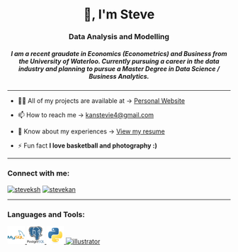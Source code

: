 <h1 align="center">👋, I'm Steve</h1>
<h3 align="center">Data Analysis and Modelling</h3>

<h5 align="center"> I am a recent graudate in Economics (Econometrics) and Business from the University of Waterloo. Currently pursuing a career in the data industry and planning to pursue a Master Degree in Data Science / Business Analytics. </h3>

<hr>  

- 👨‍💻 All of my projects are available at -> <a href="https://kanstevie4.wixsite.com/page/resume"> Personal Website</a>


- 📫 How to reach me -> kanstevie4@gmail.com

- 📄 Know about my experiences -> <a href="https://3e5bc7e6-c353-41b5-b3a0-9ad97d76c525.filesusr.com/ugd/830e87_2b66c421a5c54a18b1e6ba52376d4ffe.pdf"> View my resume  </a>

- ⚡ Fun fact **I love basketball and photography :)**
<hr>  

<h3 align="left">Connect with me:</h3>
<p align="left">
<a href="https://linkedin.com/in/steveksh" target="blank"><img align="center" src="https://raw.githubusercontent.com/rahuldkjain/github-profile-readme-generator/master/src/images/icons/Social/linked-in-alt.svg" alt="steveksh" height="30" width="40" /></a>
<a href="https://kaggle.com/stevekan" target="blank"><img align="center" src="https://raw.githubusercontent.com/rahuldkjain/github-profile-readme-generator/master/src/images/icons/Social/kaggle.svg" alt="stevekan" height="30" width="40" /></a>
</p>

<hr>  


<h3 align="left">Languages and Tools:</h3>
<p align="left"> <a href="https://www.mysql.com/" target="_blank" rel="noreferrer"> <img src="https://raw.githubusercontent.com/devicons/devicon/master/icons/mysql/mysql-original-wordmark.svg" alt="mysql" width="40" height="40"/> </a> <a href="https://www.postgresql.org" target="_blank" rel="noreferrer"> <img src="https://raw.githubusercontent.com/devicons/devicon/master/icons/postgresql/postgresql-original-wordmark.svg" alt="postgresql" width="40" height="40"/> </a> <a href="https://www.python.org" target="_blank" rel="noreferrer"> <img src="https://raw.githubusercontent.com/devicons/devicon/master/icons/python/python-original.svg" alt="python" width="40" height="40"/> </a> <a href="https://www.adobe.com/in/products/illustrator.html" target="_blank" rel="noreferrer"> <img src="https://www.vectorlogo.zone/logos/adobe_illustrator/adobe_illustrator-icon.svg" alt="illustrator" width="40" height="40"/> </a> </p>
